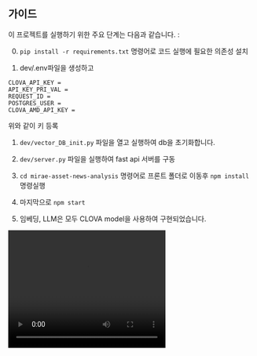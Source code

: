 ## 가이드

이 프로젝트를 실행하기 위한 주요 단계는 다음과 같습니다. :

0. `pip install -r requirements.txt` 명령어로 코드 실행에 필요한 의존성 설치

1. dev/.env파일을 생성하고 
```
CLOVA_API_KEY = 
API_KEY_PRI_VAL =
REQUEST_ID =
POSTGRES_USER = 
CLOVA_AMD_API_KEY = 
```
위와 같이 키 등록

1. `dev/vector_DB_init.py` 파일을 열고 실행하여 db을 초기화합니다.

2. `dev/server.py` 파일을 실행하여 fast api 서버를 구동

3. `cd mirae-asset-news-analysis` 명령어로 프론트 폴더로 이동후 `npm install` 명령실행

4. 마지막으로 `npm start`

5. 임베딩, LLM은 모두 CLOVA model을 사용하여 구현되었습니다.

<video width="320" height="240" controls>
  <source src="docs/DEMO.mov" type="video/mp4">
  Your browser does not support the video tag.
</video>